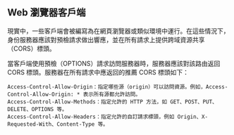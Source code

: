 ## Web 瀏覽器客戶端

現實中，一些客戶端會被編寫為在網頁瀏覽器或類似環境中運行。在這些情況下，身份服務器應該對預檢請求做出響應，並在所有請求上提供跨域資源共享（CORS）標頭。

當客戶端使用預檢（OPTIONS）請求訪問服務器時，服務器應該對該路由返回 CORS 標頭。服務器在所有請求中應返回的推薦 CORS 標頭如下：



```
Access-Control-Allow-Origin：指定哪些源（origin）可以訪問資源。例如，Access-Control-Allow-Origin: * 表示所有源都允許訪問。
Access-Control-Allow-Methods：指定允許的 HTTP 方法，如 GET、POST、PUT、DELETE、OPTIONS 等。
Access-Control-Allow-Headers：指定允許的自訂請求標頭，例如 Origin、X-Requested-With、Content-Type 等。

```

